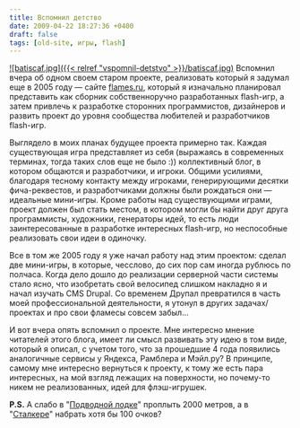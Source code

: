 ```yaml
---
title: Вспомнил детство
date: 2009-04-22 18:27:36 +0400
draft: false
tags: [old-site, игры, flash]
---
```

[![batiscaf.jpg]({{< relref "vspomnil-detstvo" >}}/batiscaf.jpg)](http://flames.ru)
Вспомнил вчера об одном своем старом проекте, реализовать который я задумал еще в 2005 году — сайте [flames.ru](http://flames.ru), который я изначально планировал представить как сборник собственноручно разработанных flash-игр, а затем привлечь к разработке сторонних программистов, дизайнеров и развить проект до уровня сообщества любителей и разработчиков flash-игр.

Выглядело в моих планах будущее проекта примерно так. Каждая существующая игра представляет из себя (выражаясь в современных терминах, тогда таких слов еще не было :)) коллективный блог, в котором общаются и разработчики, и игроки. Общими усилиями, благодаря тесному контакту между игроками, генерирующими десятки фича-реквестов, и разработчиками должны были рождаться они — идеальные мини-игры. Кроме работы над существующими играми, проект должен был стать местом, в котором могли бы найти друг друга программисты, художники, генераторы идей, то есть люди заинтересованные в разработке интересных flash-игр, но неспособные реализовать свои идеи в одиночку.

Все в том же 2005 году я уже начал работу над этим проектом: сделал две мини-игры, в которые, чесслово, до сих пор сам иногда рублюсь по полчаса. Когда дело дошло до реализации серверной части системы стало ясно, что изобретать свой велосипед слишком накладно я и начал изучать CMS Drupal. Со временем Друпал превратился в часть моей профессиональной деятельности, я утонул в других задачах/проектах и про свои фламесы совсем забыл...

И вот вчера опять вспомнил о проекте. Мне интересно мнение читателей этого блога, имеет ли смысл развивать эту идею в том виде, который я описал, с учетом того, что за прошедшие 4 года появились аналогичные сервисы у Яндекса, Рамблера и Мэйл.ру? В принципе, самому мне интересно вернуться к проекту, к тому же есть пара интересных, на мой взгляд лежащих на поверхности, но почему-то никем не реализованных, идей для флэш-игрушек.

**P.S.** А слабо в "[Подводной лодке](http://flames.ru/playgame.php?game=batiskaf)" проплыть 2000 метров, а в "[Сталкере](http://flames.ru/playgame.php?game=stalker)" набрать хотя бы 100 очков?
<!--more-->
